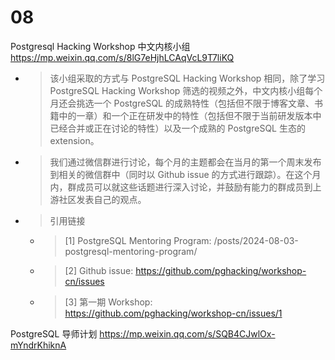 
# 08

Postgresql Hacking Workshop 中文内核小组 https://mp.weixin.qq.com/s/8lG7eHjhLCAqVcL9T7liKQ
- > 该小组采取的方式与 PostgreSQL Hacking Workshop 相同，除了学习 PostgreSQL Hacking Workshop 筛选的视频之外，中文内核小组每个月还会挑选一个 PostgreSQL 的成熟特性（包括但不限于博客文章、书籍中的一章）和一个正在研发中的特性（包括但不限于当前研发版本中已经合并或正在讨论的特性）以及一个成熟的 PostgreSQL 生态的 extension。
- > 我们通过微信群进行讨论，每个月的主题都会在当月的第一个周末发布到相关的微信群中（同时以 Github issue 的方式进行跟踪）。在这个月内，群成员可以就这些话题进行深入讨论，并鼓励有能力的群成员到上游社区发表自己的观点。
- > 引用链接
  * > [1] PostgreSQL Mentoring Program: /posts/2024-08-03-postgresql-mentoring-program/
  * > [2] Github issue: https://github.com/pghacking/workshop-cn/issues
  * > [3] 第一期 Workshop: https://github.com/pghacking/workshop-cn/issues/1

PostgreSQL 导师计划 https://mp.weixin.qq.com/s/SQB4CJwlOx-mYndrKhiknA

